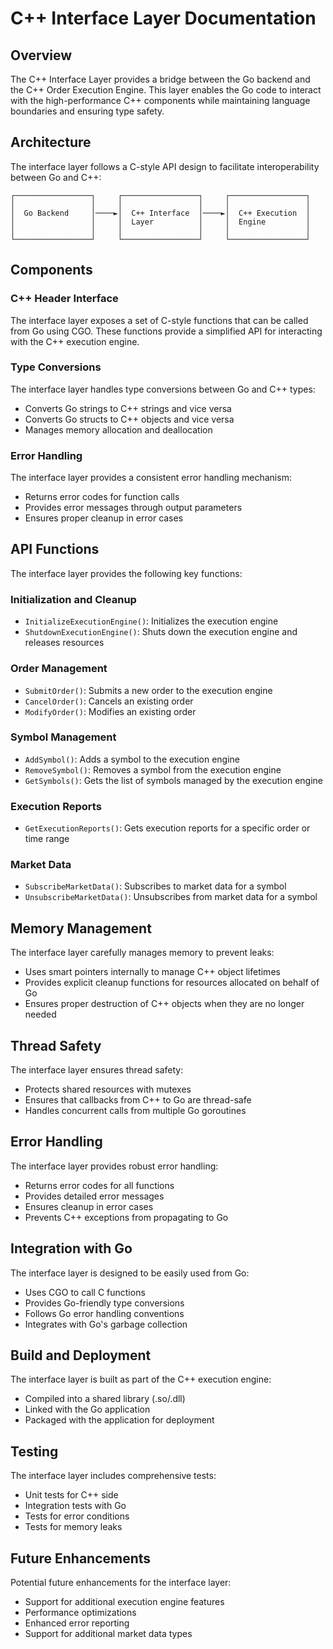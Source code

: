 # C++ Interface Layer Documentation

## Overview

The C++ Interface Layer provides a bridge between the Go backend and the C++ Order Execution Engine. This layer enables the Go code to interact with the high-performance C++ components while maintaining language boundaries and ensuring type safety.

## Architecture

The interface layer follows a C-style API design to facilitate interoperability between Go and C++:

```
┌─────────────────┐     ┌─────────────────┐     ┌─────────────────┐
│                 │     │                 │     │                 │
│  Go Backend     │────►│  C++ Interface  │────►│  C++ Execution  │
│                 │     │  Layer          │     │  Engine         │
│                 │     │                 │     │                 │
└─────────────────┘     └─────────────────┘     └─────────────────┘
```

## Components

### C++ Header Interface

The interface layer exposes a set of C-style functions that can be called from Go using CGO. These functions provide a simplified API for interacting with the C++ execution engine.

### Type Conversions

The interface layer handles type conversions between Go and C++ types:
- Converts Go strings to C++ strings and vice versa
- Converts Go structs to C++ objects and vice versa
- Manages memory allocation and deallocation

### Error Handling

The interface layer provides a consistent error handling mechanism:
- Returns error codes for function calls
- Provides error messages through output parameters
- Ensures proper cleanup in error cases

## API Functions

The interface layer provides the following key functions:

### Initialization and Cleanup

- `InitializeExecutionEngine()`: Initializes the execution engine
- `ShutdownExecutionEngine()`: Shuts down the execution engine and releases resources

### Order Management

- `SubmitOrder()`: Submits a new order to the execution engine
- `CancelOrder()`: Cancels an existing order
- `ModifyOrder()`: Modifies an existing order

### Symbol Management

- `AddSymbol()`: Adds a symbol to the execution engine
- `RemoveSymbol()`: Removes a symbol from the execution engine
- `GetSymbols()`: Gets the list of symbols managed by the execution engine

### Execution Reports

- `GetExecutionReports()`: Gets execution reports for a specific order or time range

### Market Data

- `SubscribeMarketData()`: Subscribes to market data for a symbol
- `UnsubscribeMarketData()`: Unsubscribes from market data for a symbol

## Memory Management

The interface layer carefully manages memory to prevent leaks:
- Uses smart pointers internally to manage C++ object lifetimes
- Provides explicit cleanup functions for resources allocated on behalf of Go
- Ensures proper destruction of C++ objects when they are no longer needed

## Thread Safety

The interface layer ensures thread safety:
- Protects shared resources with mutexes
- Ensures that callbacks from C++ to Go are thread-safe
- Handles concurrent calls from multiple Go goroutines

## Error Handling

The interface layer provides robust error handling:
- Returns error codes for all functions
- Provides detailed error messages
- Ensures cleanup in error cases
- Prevents C++ exceptions from propagating to Go

## Integration with Go

The interface layer is designed to be easily used from Go:
- Uses CGO to call C functions
- Provides Go-friendly type conversions
- Follows Go error handling conventions
- Integrates with Go's garbage collection

## Build and Deployment

The interface layer is built as part of the C++ execution engine:
- Compiled into a shared library (.so/.dll)
- Linked with the Go application
- Packaged with the application for deployment

## Testing

The interface layer includes comprehensive tests:
- Unit tests for C++ side
- Integration tests with Go
- Tests for error conditions
- Tests for memory leaks

## Future Enhancements

Potential future enhancements for the interface layer:
- Support for additional execution engine features
- Performance optimizations
- Enhanced error reporting
- Support for additional market data types
